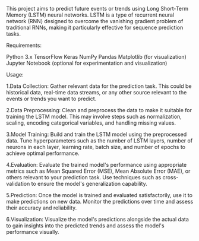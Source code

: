 This project aims to predict future events or trends using Long Short-Term Memory (LSTM) neural networks. 
LSTM is a type of recurrent neural network (RNN) designed to overcome the vanishing gradient problem of traditional RNNs, making it particularly effective for sequence prediction tasks.

Requirements:

Python 3.x
TensorFlow
Keras
NumPy
Pandas
Matplotlib (for visualization)
Jupyter Notebook (optional for experimentation and visualization)


Usage:

1.Data Collection: Gather relevant data for the prediction task. This could be historical data, real-time data streams, or any other source relevant to the events or trends you want to predict.

2.Data Preprocessing: Clean and preprocess the data to make it suitable for training the LSTM model. This may involve steps such as normalization, scaling, encoding categorical variables, and handling missing values.

3.Model Training: Build and train the LSTM model using the preprocessed data. Tune hyperparameters such as the number of LSTM layers, number of neurons in each layer, learning rate, batch size, and number of epochs to achieve optimal performance.

4.Evaluation: Evaluate the trained model's performance using appropriate metrics such as Mean Squared Error (MSE), Mean Absolute Error (MAE), or others relevant to your prediction task. Use techniques such as cross-validation to ensure the model's generalization capability.

5.Prediction: Once the model is trained and evaluated satisfactorily, use it to make predictions on new data. Monitor the predictions over time and assess their accuracy and reliability.

6.Visualization: Visualize the model's predictions alongside the actual data to gain insights into the predicted trends and assess the model's performance visually.
